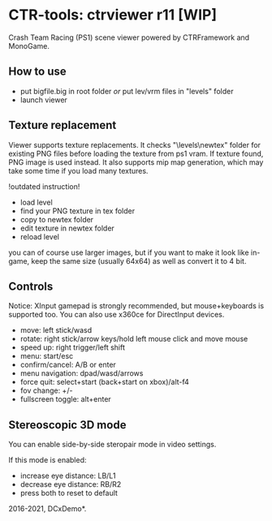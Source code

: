 # CTR-tools: ctrviewer r11 [WIP]
Crash Team Racing (PS1) scene viewer powered by CTRFramework and MonoGame.

## How to use
- put bigfile.big in root folder *or* put lev/vrm files in "levels" folder
- launch viewer

## Texture replacement
Viewer supports texture replacements.
It checks "\levels\newtex" folder for existing PNG files before loading the texture from ps1 vram.
If texture found, PNG image is used instead. It also supports mip map generation, which may take some time if you load many textures.

!outdated instruction!
- load level
- find your PNG texture in tex folder
- copy to newtex folder
- edit texture in newtex folder
- reload level

you can of course use larger images, but if you want to make it look like in-game, keep the same size (usually 64x64) as well as convert it to 4 bit.

## Controls
Notice: XInput gamepad is strongly recommended, but mouse+keyboards is supported too.
You can also use x360ce for DirectInput devices.

* move: left stick/wasd
* rotate: right stick/arrow keys/hold left mouse click and move mouse
* speed up: right trigger/left shift
* menu: start/esc
* confirm/cancel: A/B or enter
* menu navigation: dpad/wasd/arrows
* force quit: select+start (back+start on xbox)/alt-f4
* fov change: +/-
* fullscreen toggle: alt+enter

## Stereoscopic 3D mode
You can enable side-by-side steropair mode in video settings.

If this mode is enabled:
* increase eye distance: LB/L1
* decrease eye distance: RB/R2
* press both to reset to default

2016-2021, DCxDemo*.